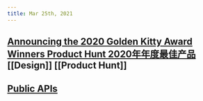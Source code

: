 ```yaml
---
title: Mar 25th, 2021
---
```


## [Announcing the 2020 Golden Kitty Award Winners Product Hunt 2020年年度最佳产品](https://www.producthunt.com/stories/announcing-the-2020-golden-kitty-award-winners) [[Design]] [[Product Hunt]]
## [Public APIs](https://publicapis.sznm.dev/)
